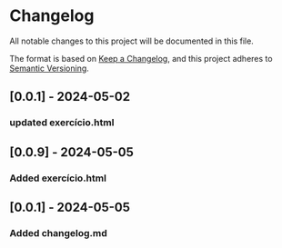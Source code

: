 # Changelog

All notable changes to this project will be documented in this file.

The format is based on [Keep a Changelog](https://keepachangelog.com/en/1.1.0/),
and this project adheres to [Semantic Versioning](https://semver.org/spec/v2.0.0.html).

## [0.0.1] - 2024-05-02

### updated exercício.html

## [0.0.9] - 2024-05-05

### Added exercício.html

## [0.0.1] - 2024-05-05

### Added changelog.md